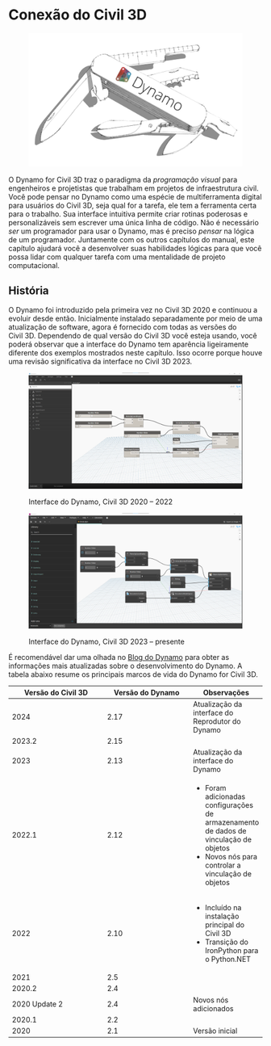 # Conexão do Civil 3D

<figure><img src="../.gitbook/assets/DynamoSwissKnife-WhiteBackground_edit (2).jpg" alt="" width="563"><figcaption></figcaption></figure>

O Dynamo for Civil 3D traz o paradigma da _programação visual_ para engenheiros e projetistas que trabalham em projetos de infraestrutura civil. Você pode pensar no Dynamo como uma espécie de multiferramenta digital para usuários do Civil 3D, seja qual for a tarefa, ele tem a ferramenta certa para o trabalho. Sua interface intuitiva permite criar rotinas poderosas e personalizáveis sem escrever uma única linha de código. Não é necessário _ser_ um programador para usar o Dynamo, mas é preciso _pensar_ na lógica de um programador. Juntamente com os outros capítulos do manual, este capítulo ajudará você a desenvolver suas habilidades lógicas para que você possa lidar com qualquer tarefa com uma mentalidade de projeto computacional.

## História

O Dynamo foi introduzido pela primeira vez no Civil 3D 2020 e continuou a evoluir desde então. Inicialmente instalado separadamente por meio de uma atualização de software, agora é fornecido com todas as versões do Civil 3D. Dependendo de qual versão do Civil 3D você esteja usando, você poderá observar que a interface do Dynamo tem aparência ligeiramente diferente dos exemplos mostrados neste capítulo. Isso ocorre porque houve uma revisão significativa da interface no Civil 3D 2023.

<figure><img src="../.gitbook/assets/c3d-ui-old.png" alt=""><figcaption><p>Interface do Dynamo, Civil 3D 2020 – 2022</p></figcaption></figure>

<figure><img src="../.gitbook/assets/c3d-ui-new.png" alt=""><figcaption><p>Interface do Dynamo, Civil 3D 2023 – presente</p></figcaption></figure>

É recomendável dar uma olhada no [Blog do Dynamo](https://dynamobim.org/blog/) para obter as informações mais atualizadas sobre o desenvolvimento do Dynamo. A tabela abaixo resume os principais marcos de vida do Dynamo for Civil 3D. 

<table data-full-width="false"><thead><tr><th width="180">Versão do Civil 3D</th><th width="161">Versão do Dynamo</th><th>Observações</th></tr></thead><tbody><tr><td>2024</td><td>2.17</td><td>Atualização da interface do Reprodutor do Dynamo</td></tr><tr><td>2023.2</td><td>2.15</td><td></td></tr><tr><td>2023</td><td>2.13</td><td>Atualização da interface do Dynamo</td></tr><tr><td>2022.1</td><td>2.12</td><td><ul><li>Foram adicionadas configurações de armazenamento de dados de vinculação de objetos</li><li>Novos nós para controlar a vinculação de objetos</li></ul></td></tr><tr><td>2022</td><td>2.10</td><td><ul><li>Incluído na instalação principal do Civil 3D</li><li>Transição do IronPython para o Python.NET</li></ul></td></tr><tr><td>2021</td><td>2.5</td><td></td></tr><tr><td>2020.2</td><td>2.4</td><td></td></tr><tr><td>2020 Update 2</td><td>2.4</td><td>Novos nós adicionados</td></tr><tr><td>2020.1</td><td>2.2</td><td></td></tr><tr><td>2020</td><td>2.1</td><td>Versão inicial</td></tr></tbody></table>
